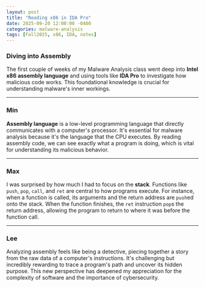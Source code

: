 ```yaml
---
layout: post
title: "Reading x86 in IDA Pro"
date: 2025-09-20 12:00:00 -0400
categories: malware-analysis
tags: [Fall2025, x86, IDA, notes]
---
```


### Diving into Assembly 

The first couple of weeks of my Malware Analysis class went deep into **Intel x86 assembly language** and using tools like **IDA Pro** to investigate how malicious code works. This foundational knowledge is crucial for understanding malware's inner workings.

***

### Min
**Assembly language** is a low-level programming language that directly communicates with a computer's processor. It's essential for malware analysis because it's the language that the CPU executes. By reading assembly code, we can see exactly what a program is doing, which is vital for understanding its malicious behavior.

***

### Max
I was surprised by how much I had to focus on the **stack**. Functions like `push`, `pop`, `call`, and `ret` are central to how programs execute. For instance, when a function is called, its arguments and the return address are `push`ed onto the stack. When the function finishes, the `ret` instruction `pop`s the return address, allowing the program to return to where it was before the function call.

***

### Lee
Analyzing assembly feels like being a detective, piecing together a story from the raw data of a computer's instructions. It's challenging but incredibly rewarding to trace a program's path and uncover its hidden purpose. This new perspective has deepened my appreciation for the complexity of software and the importance of cybersecurity.